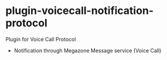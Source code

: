 # plugin-voicecall-notification-protocol

Plugin for Voice Call Protocol
- Notification through Megazone Message service (Voice Call)


